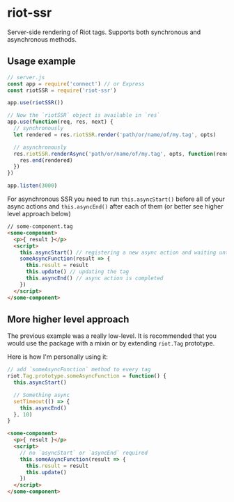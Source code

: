 # riot-ssr

Server-side rendering of Riot tags. Supports both synchronous and asynchronous methods.

## Usage example

```js
// server.js
const app = require('connect') // or Express
const riotSSR = require('riot-ssr')

app.use(riotSSR())

// Now the `riotSSR` object is available in `res`
app.use(function(req, res, next) {
  // synchronously
  let rendered = res.riotSSR.render('path/or/name/of/my.tag', opts)

  // asynchronously
  res.riotSSR.renderAsync('path/or/name/of/my.tag', opts, function(rendered) {
    res.end(rendered)
  })
})

app.listen(3000)
```

For asynchronous SSR you need to run `this.asyncStart()` before all of your async actions and `this.asyncEnd()` after each of them (or better see higher level approach below)

```html
// some-component.tag
<some-component>
  <p>{ result }</p>
  <script>
    this.asyncStart() // registering a new async action and waiting until it's finished
    someAsyncFunction(result => {
      this.result = result
      this.update() // updating the tag
      this.asyncEnd() // async action is completed
    })
  </script>
</some-component>
```

## More higher level approach

The previous example was a really low-level. It is recommended that you would use the package with a mixin or by extending `riot.Tag` prototype.

Here is how I'm personally using it:

```js
// add `someAsyncFunction` method to every tag
riot.Tag.prototype.someAsyncFunction = function() {
  this.asyncStart()

  // Something async
  setTimeout(() => {
    this.asyncEnd()
  }, 10)
}
```

```html
<some-component>
  <p>{ result }</p>
  <script>
    // no `asyncStart` or `asyncEnd` required
    this.someAsyncFunction(result => {
      this.result = result
      this.update()
    })
  </script>
</some-component>
```
